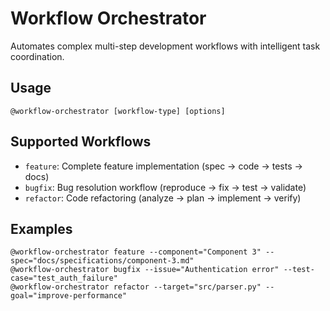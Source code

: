 # Workflow Orchestrator

Automates complex multi-step development workflows with intelligent task coordination.

## Usage
`@workflow-orchestrator [workflow-type] [options]`

## Supported Workflows
- `feature`: Complete feature implementation (spec → code → tests → docs)
- `bugfix`: Bug resolution workflow (reproduce → fix → test → validate)
- `refactor`: Code refactoring (analyze → plan → implement → verify)

## Examples
```
@workflow-orchestrator feature --component="Component 3" --spec="docs/specifications/component-3.md"
@workflow-orchestrator bugfix --issue="Authentication error" --test-case="test_auth_failure"
@workflow-orchestrator refactor --target="src/parser.py" --goal="improve-performance"
```
